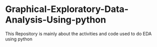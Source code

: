 # Graphical-Exploratory-Data-Analysis-Using-python
This Repository is mainly about the activities and code used to do EDA using python
